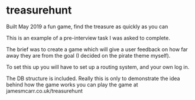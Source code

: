 # treasurehunt 
Built May 2019
a fun game, find the treasure as quickly as you can

This is an example of a pre-interview task I was asked to complete.

The brief was to create a game which will give a user feedback on how far away they are
from the goal (I decided on the pirate theme myself).

To set this up you will have to set up a routing system, and your own log in.

The DB structure is included.  Really this is only to demonstrate the idea behind how the game works
you can play the game at jamesmcarr.co.uk/treasurehunt
